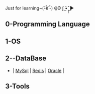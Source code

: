 Just for learning~(-̇᷇̂ᴥ ̇᷇̂-) Θ̵̵̵̤Θ᷆ ʃ ̂͜•̄ ̱̩̩̩̂ ̄͜►

## 0-Programming Language

## 1-OS

## 2--DataBase
* | [MySql](http://example.com/) | [Redis](https://github.com/Pudgedd/blog/wiki/Redis) | [Oracle](http://example.com/) |

## 3-Tools
